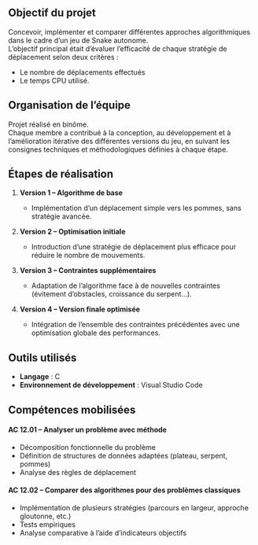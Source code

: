 ## Objectif du projet

Concevoir, implémenter et comparer différentes approches algorithmiques dans le cadre d’un jeu de Snake autonome.  
L’objectif principal était d’évaluer l’efficacité de chaque stratégie de déplacement selon deux critères : 
   - Le nombre de déplacements effectués 
   - Le temps CPU utilisé.

## Organisation de l’équipe

Projet réalisé en binôme.  
Chaque membre a contribué à la conception, au développement et à l’amélioration itérative des différentes versions du jeu, en suivant les consignes techniques et méthodologiques définies à chaque étape.

## Étapes de réalisation

1. **Version 1 – Algorithme de base** 
   - Implémentation d’un déplacement simple vers les pommes, sans stratégie avancée.

2. **Version 2 – Optimisation initiale** 
   - Introduction d’une stratégie de déplacement plus efficace pour réduire le nombre de mouvements.

3. **Version 3 – Contraintes supplémentaires** 
   - Adaptation de l’algorithme face à de nouvelles contraintes (évitement d’obstacles, croissance du serpent...).

4. **Version 4 – Version finale optimisée** 
   - Intégration de l’ensemble des contraintes précédentes avec une optimisation globale des performances.

## Outils utilisés

- **Langage** : C 
- **Environnement de développement** : Visual Studio Code

## Compétences mobilisées

#### **AC 12.01 – Analyser un problème avec méthode** 
  - Décomposition fonctionnelle du problème 
  - Définition de structures de données adaptées (plateau, serpent, pommes) 
  - Analyse des règles de déplacement

#### **AC 12.02 – Comparer des algorithmes pour des problèmes classiques** 
  - Implémentation de plusieurs stratégies (parcours en largeur, approche gloutonne, etc.) 
  - Tests empiriques 
  - Analyse comparative à l’aide d’indicateurs objectifs
